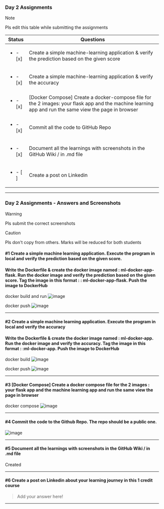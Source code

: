 ### Day 2 Assignments

> [!NOTE]
> Pls edit this table while submitting the assignments

| Status         | Questions     | 
|----------------|---------------|
| <ul><li>- [x] </li></ul> | Create a simple machine-learning application & verify the prediction based on the given score |
| <ul><li>- [x] </li></ul> | Create a simple machine-learning application & verify the accuracy |
| <ul><li>- [x] </li></ul> | [Docker Compose] Create a docker-compose file for the 2 images: your flask app and the machine learning app and run the same view the page in browser |
| <ul><li>- [x] </li></ul> | Commit all the code to GitHub Repo |
| <ul><li>- [x] </li></ul> | Document all the learnings with screenshots in the GitHub Wiki / in .md file |
| <ul><li>- [ ] </li></ul> | Create a post on Linkedin  |

***

### Day 2 Assignments - Answers and Screenshots

> [!WARNING]
> Pls submit the correct screenshots

> [!CAUTION]
> Pls don't copy from others. Marks will be reduced for both students

#### #1 Create a simple machine learning application. Execute the program in local and verify the prediction based on the given score. 
#### Write the Dockerfile & create the docker image named : ml-docker-app-flask. Run the docker image and verify the prediction based on the given score. Tag the image in this format : <dockerhub-username>: ml-docker-app-flask. Push the image to DockerHub	

docker build and run 
![image](https://github.com/user-attachments/assets/60ebd7d1-5f25-4cfd-856d-b9330fd9ce76)

docker push 
![image](https://github.com/user-attachments/assets/ff9cd38b-6cdd-446b-bbb0-172b04b80728)

***

#### #2 Create a simple machine learning application. Execute the program in local and verify the accuracy
#### Write the Dockerfile & create the docker image named : ml-docker-app. Run the docker image and verify the accuracy. Tag the image in this format : <dockerhub-username>:ml-docker-app. Push the image to DockerHub

docker build 
![image](https://github.com/user-attachments/assets/962bda2f-b0fc-4be9-8956-e4b194812bc0)

docker push
![image](https://github.com/user-attachments/assets/7dcea020-8a26-40a7-b0f8-41ef87affb90)

***

#### #3 [Docker Compose] Create a docker compose file for the 2 images : your flask app and the machine learning app and run the same view the page in browser

docker compose
![image](https://github.com/user-attachments/assets/b102afde-6b65-409d-a4ee-84027ad5465e)

***

#### #4 Commit the code to the Github Repo. The repo should be a public one. 

![image](https://github.com/user-attachments/assets/46d9ed15-bd3f-40d4-8ecb-c099225d0d53)

***

#### #5 Document all the learnings with screenshots in the GitHub Wiki / in .md file

Created

***

#### #6 Create a post on Linkedin about your learning journey in this 1 credit course
> Add your answer here!

***
